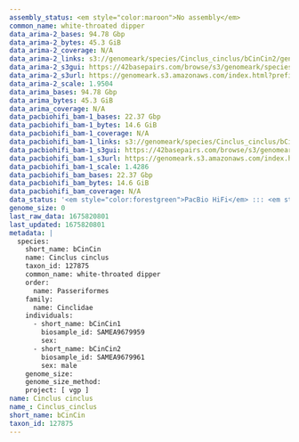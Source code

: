 ```yaml
---
assembly_status: <em style="color:maroon">No assembly</em>
common_name: white-throated dipper
data_arima-2_bases: 94.78 Gbp
data_arima-2_bytes: 45.3 GiB
data_arima-2_coverage: N/A
data_arima-2_links: s3://genomeark/species/Cinclus_cinclus/bCinCin2/genomic_data/arima/<br>
data_arima-2_s3gui: https://42basepairs.com/browse/s3/genomeark/species/Cinclus_cinclus/bCinCin2/genomic_data/arima/
data_arima-2_s3url: https://genomeark.s3.amazonaws.com/index.html?prefix=species/Cinclus_cinclus/bCinCin2/genomic_data/arima/
data_arima-2_scale: 1.9504
data_arima_bases: 94.78 Gbp
data_arima_bytes: 45.3 GiB
data_arima_coverage: N/A
data_pacbiohifi_bam-1_bases: 22.37 Gbp
data_pacbiohifi_bam-1_bytes: 14.6 GiB
data_pacbiohifi_bam-1_coverage: N/A
data_pacbiohifi_bam-1_links: s3://genomeark/species/Cinclus_cinclus/bCinCin1/genomic_data/pacbio_hifi/<br>
data_pacbiohifi_bam-1_s3gui: https://42basepairs.com/browse/s3/genomeark/species/Cinclus_cinclus/bCinCin1/genomic_data/pacbio_hifi/
data_pacbiohifi_bam-1_s3url: https://genomeark.s3.amazonaws.com/index.html?prefix=species/Cinclus_cinclus/bCinCin1/genomic_data/pacbio_hifi/
data_pacbiohifi_bam-1_scale: 1.4286
data_pacbiohifi_bam_bases: 22.37 Gbp
data_pacbiohifi_bam_bytes: 14.6 GiB
data_pacbiohifi_bam_coverage: N/A
data_status: '<em style="color:forestgreen">PacBio HiFi</em> ::: <em style="color:forestgreen">Arima</em>'
genome_size: 0
last_raw_data: 1675820801
last_updated: 1675820801
metadata: |
  species:
    short_name: bCinCin
    name: Cinclus cinclus
    taxon_id: 127875
    common_name: white-throated dipper
    order:
      name: Passeriformes
    family:
      name: Cinclidae
    individuals:
      - short_name: bCinCin1
        biosample_id: SAMEA9679959
        sex:
      - short_name: bCinCin2
        biosample_id: SAMEA9679961
        sex: male
    genome_size:
    genome_size_method:
    project: [ vgp ]
name: Cinclus cinclus
name_: Cinclus_cinclus
short_name: bCinCin
taxon_id: 127875
---
```

